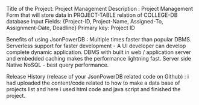 Title of the Project: Project Management
Description : Project Management Form that will store data in PROJECT-TABLE relation of COLLEGE-DB database
              Input Fields: {Project-ID, Project-Name, Assigned-To, Assignment-Date, Deadline}
              Primary key: Project ID
              
              
Benefits of using JsonPowerDB : Multiple times faster than popular DBMS. Serverless support for faster development - A UI developer can develop complete dynamic application. DBMS with built in web / application server and embedded caching makes the performance lightning fast. Server side Native NoSQL - best query performance.


Release History (release of your JsonPowerDB related code on Github) : i had uploaded the content/code related to how to make a data base of projects list and here i used html code and java script and finished the project. 
